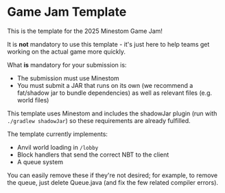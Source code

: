 # Game Jam Template

This is the template for the 2025 Minestom Game Jam!

It is **not** mandatory to use this template - it's just here to help teams get working on the actual game more quickly.

What **is** mandatory for your submission is:
- The submission must use Minestom
- You must submit a JAR that runs on its own (we recommend a fat/shadow jar to bundle dependencies) as well as relevant files (e.g. world files)

This template uses Minestom and includes the shadowJar plugin (run with `./gradlew shadowJar`) so these requirements are
already fulfilled.

The template currently implements:
- Anvil world loading in `/lobby`
- Block handlers that send the correct NBT to the client
- A queue system

You can easily remove these if they're not desired; for example, to remove the queue, just delete Queue.java (and fix the few related compiler errors).
